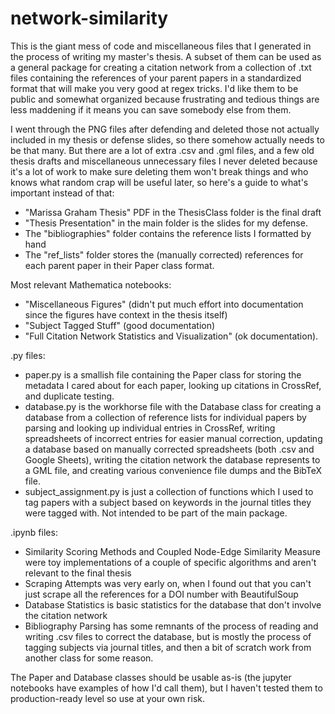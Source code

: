 # network-similarity

This is the giant mess of code and miscellaneous files that I generated in the process of writing my master's thesis. A subset of them can be used as a general package for creating a citation network from a collection of .txt files containing the references of your parent papers in a standardized format that will make you very good at regex tricks. I'd like them to be public and somewhat organized because frustrating and tedious things are less maddening if it means you can save somebody else from them.

I went through the PNG files after defending and deleted those not actually included in my thesis or defense slides, so there somehow actually needs to be that many. But there are a lot of extra .csv and .gml files, and a few old thesis drafts and miscellaneous unnecessary files I never deleted because it's a lot of work to make sure deleting them won't break things and who knows what random crap will be useful later, so here's a guide to what's important instead of that:

* "Marissa Graham Thesis" PDF in the ThesisClass folder is the final draft
* "Thesis Presentation" in the main folder is the slides for my defense.
* The "bibliographies" folder contains the reference lists I formatted by hand
* The "ref_lists" folder stores the (manually corrected) references for each parent paper in their Paper class format.

Most relevant Mathematica notebooks: 

* "Miscellaneous Figures" (didn't put much effort into documentation since the figures have context in the thesis itself)
* "Subject Tagged Stuff" (good documentation)
* "Full Citation Network Statistics and Visualization" (ok documentation). 

.py files:

* paper.py is a smallish file containing the Paper class for storing the metadata I cared about for each paper, looking up citations in CrossRef, and duplicate testing.
* database.py is the workhorse file with the Database class for creating a database from a collection of reference lists for individual papers by parsing and looking up individual entries in CrossRef, writing spreadsheets of incorrect entries for easier manual correction, updating a database based on manually corrected spreadsheets (both .csv and Google Sheets), writing the citation network the database represents to a GML file, and creating various convenience file dumps and the BibTeX file.
* subject_assignment.py is just a collection of functions which I used to tag papers with a subject based on keywords in the journal titles they were tagged with. Not intended to be part of the main package.

.ipynb files:

* Similarity Scoring Methods and Coupled Node-Edge Similarity Measure were toy implementations of a couple of specific algorithms and aren't relevant to the final thesis
* Scraping Attempts was very early on, when I found out that you can't just scrape all the references for a DOI number with BeautifulSoup
* Database Statistics is basic statistics for the database that don't involve the citation network
* Bibliography Parsing has some remnants of the process of reading and writing .csv files to correct the database, but is mostly the process of tagging subjects via journal titles, and then a bit of scratch work from another class for some reason.

The Paper and Database classes should be usable as-is (the jupyter notebooks have examples of how I'd call them), but I haven't tested them to production-ready level so use at your own risk. 
